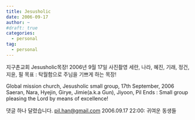 ```yaml
---
title: Jesusholic
date: 2006-09-17
author: ~
#draft: true
categories:
  - personal
tag:
  - personal
---
```









지구촌교회 Jesusholic목장! 2006년 9월 17일 사진촬영
세란, 나라, 혜진, 기래, 정건, 지윤, 필
목표 : 탁월함으로 주님을 기쁘게 하는 목장!

Global mission church, Jesusholic  small group, 17th September, 2006
Saeran, Nara, Hyejin, Girye, Jimie(a.k.a Gun), Jiyoon, Pil
Ends : Small group pleasing the Lord by means of excellence!


 댓글 하나 달렸습니다.
 pil.han@gmail.com 2006.09.17 22:00: 
귀여운 동생들




